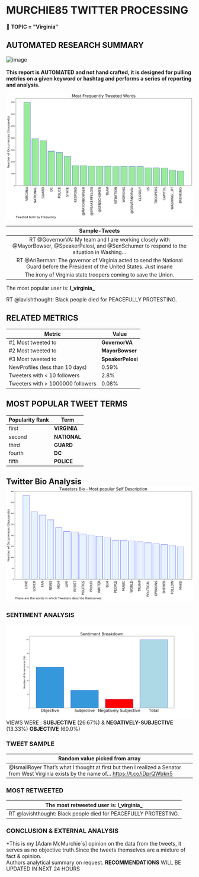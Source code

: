 # MURCHIE85 TWITTER PROCESSING 
&#x1F34E; **TOPIC = "Virginia"**

## AUTOMATED RESEARCH SUMMARY

![image](https://marketingplatform.google.com/about/static/images/gmp/analytics-smb-benefit.jpg)
<br></br>
<b> This report is AUTOMATED and not hand crafted, it is designed for pulling metrics on a given keyword or hashtag and performs a series of reporting and analysis.</b>



![image](TWEETS.png)



|                **Sample-Tweets**        |
| :-------------: |
| RT @GovernorVA: My team and I are working closely with @MayorBowser, @SpeakerPelosi, and @SenSchumer to respond to the situation in Washing… |
| RT @AriBerman: The governor of Virginia acted to send the National Guard before the President of the United States. Just insane |
| The irony of Virginia state troopers coming to save the Union. |

The most popular user is: **l_virginia_**
<div class="alert alert-block alert-danger"> RT @lavishthought: Black people died for PEACEFULLY PROTESTING.</div>

## RELATED METRICS<br>
| Metric | Value |
| ------------- | ------------- |
| #1 Most tweeted to  | **GovernorVA** |
| #2 Most tweeted to  | **MayorBowser** |
| #3 Most tweeted to  | **SpeakerPelosi** |
| NewProfiles (less than 10 days) | 0.59%  |
| Tweeters with < 10 followers  | 2.8%|
| Tweeters with > 1000000 followers  | 0.08%  |



## MOST POPULAR TWEET TERMS 


| Popularity Rank  | Term |
| ------------- | ------------- |
| first  | **VIRGINIA**  |
| second  | **NATIONAL**  |
| third  | **GUARD** |
| fourth  | **DC**  |
| fifth  | **POLICE**  |


## Twitter Bio Analysis![image](BIO.png)
### SENTIMENT ANALYSIS
![image](sentiment.png)
VIEWS WERE : **SUBJECTIVE**  (26.67%) & **NEGATIVELY-SUBJECTIVE** (13.33%) **OBJECTIVE** (60.0%)

### TWEET SAMPLE 
| Random value picked from array |
| ------------- |
|@IsmailRoyer That’s what I thought at first but then I realized a Senator from West Virginia exists by the name of… https://t.co/iDprQWbkn5 |

### MOST RETWEETED 

| The most retweeted user is: **l_virginia_**  |
| ------------- |
| RT @lavishthought: Black people died for PEACEFULLY PROTESTING. |

### CONCLUSION & EXTERNAL ANALYSIS

*This is my [Adam McMurchie`s] opinion on the data from the tweets, it serves as no objective truth.Since the tweets themselves are a mixture of fact & opinion.<br>
Authors analytical summary on request.
**RECOMMENDATIONS** WILL BE UPDATED IN NEXT  24 HOURS <br>